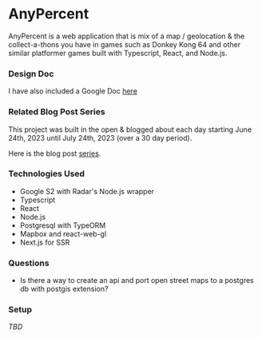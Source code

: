 # AnyPercent

AnyPercent is a web application that is mix of a map / geolocation & the collect-a-thons you have in games such as Donkey Kong 64 and other similar platformer games
built with Typescript, React, and Node.js.

### Design Doc
I have also included a Google Doc [here](https://docs.google.com/document/d/e/2PACX-1vTDgnJTyBvHYzMpGlhr-M9T-xRlTf24Xdt4l5IuIBid_VNH5BetokkzNuML966b3bzmiwA1nProgzrt/pub)

### Related Blog Post Series
This project was built in the open & blogged about each day
starting June 24th, 2023 until July 24th, 2023 (over a 30 day period).

Here is the blog post [series](https://software-is-life.ghost.io/blogging-again/).

### Technologies Used
- Google S2 with Radar's Node.js wrapper
- Typescript
- React
- Node.js
- Postgresql with TypeORM
- Mapbox and react-web-gl
- Next.js for SSR

### Questions
- Is there a way to create an api and port open street maps to a postgres db with postgis extension?

### Setup
*TBD*